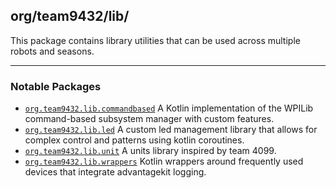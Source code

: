 ## org/team9432/lib/

This package contains library utilities that can be used across multiple robots and seasons.

---

### Notable Packages

- [`org.team9432.lib.commandbased`](resources) A Kotlin implementation of the WPILib command-based subsystem manager
  with custom features.
- [`org.team9432.lib.led`](led) A custom led management library that allows for complex control and patterns using
  kotlin coroutines.
- [`org.team9432.lib.unit`](unit) A units library inspired by team 4099.
- [`org.team9432.lib.wrappers`](wrappers) Kotlin wrappers around frequently used devices that integrate advantagekit
  logging.